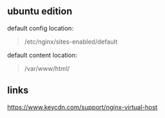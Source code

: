 ## ubuntu edition

default config location:
> /etc/nginx/sites-enabled/default

default content location:
> /var/www/html/

## links

https://www.keycdn.com/support/nginx-virtual-host
